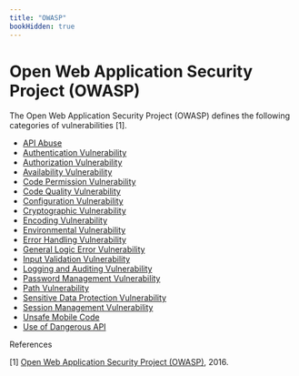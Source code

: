 ```yaml
---
title: "OWASP"
bookHidden: true
---
```


<!-- Google tag (gtag.js) -->
<script async src="https://www.googletagmanager.com/gtag/js?id=G-PJ364XPP9F"></script>
<script>
  window.dataLayer = window.dataLayer || [];
  function gtag(){dataLayer.push(arguments);}
  gtag('js', new Date());

  gtag('config', 'G-PJ364XPP9F');
</script>

# Open Web Application Security Project (OWASP)

The Open Web Application Security Project (OWASP) defines the following categories of vulnerabilities [1].

* [API Abuse](https://owasp.org/index.php/Category:API_Abuse)
* [Authentication Vulnerability](https://owasp.org/index.php/Category:Authentication_Vulnerability)
* [Authorization Vulnerability](https://owasp.org/index.php/Category:Authorization_Vulnerability)
* [Availability Vulnerability](https://owasp.org/index.php/Category:Availability_Vulnerability)
* [Code Permission Vulnerability](https://owasp.org/index.php/Category:Code_Permission_Vulnerability)
* [Code Quality Vulnerability](https://owasp.org/index.php/Category:Code_Quality_Vulnerability)
* [Configuration Vulnerability](https://owasp.org/index.php/Category:Configuration_Vulnerability)
* [Cryptographic Vulnerability](https://owasp.org/index.php/Category:Cryptographic_Vulnerability)
* [Encoding Vulnerability](https://owasp.org/index.php/Category:Encoding_Vulnerability)
* [Environmental Vulnerability](https://owasp.org/index.php/Category:Environmental_Vulnerability)
* [Error Handling Vulnerability](https://owasp.org/index.php/Category:Error_Handling_Vulnerability)
* [General Logic Error Vulnerability](https://owasp.org/index.php/Category:General_Logic_Error_Vulnerability)
* [Input Validation Vulnerability](https://owasp.org/index.php/Category:Input_Validation_Vulnerability)
* [Logging and Auditing Vulnerability](https://owasp.org/index.php/Category:Logging_and_Auditing_Vulnerability)
* [Password Management Vulnerability](https://owasp.org/index.php/Category:Password_Management_Vulnerability)
* [Path Vulnerability](https://owasp.org/index.php/Category:Path_Vulnerability)
* [Sensitive Data Protection Vulnerability](https://owasp.org/index.php/Category:Sensitive_Data_Protection_Vulnerability)
* [Session Management Vulnerability](https://owasp.org/index.php/Category:Session_Management_Vulnerability)
* [Unsafe Mobile Code](https://owasp.org/index.php/Category:Unsafe_Mobile_Code)
* [Use of Dangerous API](https://owasp.org/index.php/Category:Use_of_Dangerous_API)

References

\[1\] [Open Web Application Security Project (OWASP)](https://owasp.org/), 2016.